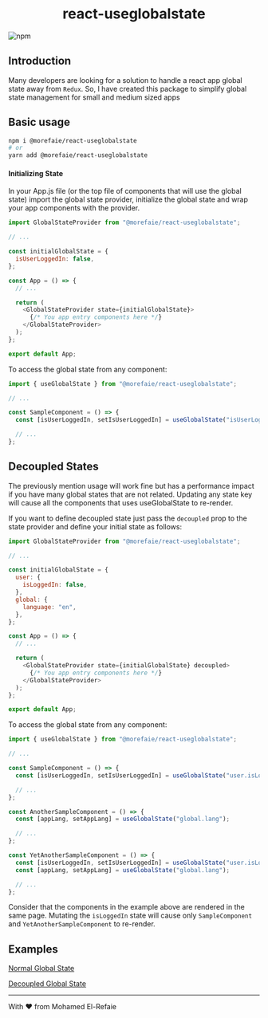 <h1 align="center">react-useglobalstate</h1>

![npm](https://img.shields.io/npm/v/@morefaie/react-useglobalstate)

## Introduction

Many developers are looking for a solution to handle a react app global state away from `Redux`. So, I have created this package to simplify global state management for small and medium sized apps

## Basic usage

```sh
npm i @morefaie/react-useglobalstate
# or
yarn add @morefaie/react-useglobalstate
```

#### Initializing State

In your App.js file (or the top file of components that will use the global state) import the global state provider, initialize the global state and wrap your app components with the provider.

```js
import GlobalStateProvider from "@morefaie/react-useglobalstate";

// ...

const initialGlobalState = {
  isUserLoggedIn: false,
};

const App = () => {
  // ...

  return (
    <GlobalStateProvider state={initialGlobalState}>
      {/* You app entry components here */}
    </GlobalStateProvider>
  );
};

export default App;
```

To access the global state from any component:

```js
import { useGlobalState } from "@morefaie/react-useglobalstate";

// ...

const SampleComponent = () => {
  const [isUserLoggedIn, setIsUserLoggedIn] = useGlobalState("isUserLoggedIn");

  // ...
};
```

## Decoupled States

The previously mention usage will work fine but has a performance impact if you have many global states that are not related. Updating any state key will cause all the components that uses useGlobalState to re-render.

If you want to define decoupled state just pass the `decoupled` prop to the state provider and define your initial state as follows:

```js
import GlobalStateProvider from "@morefaie/react-useglobalstate";

// ...

const initialGlobalState = {
  user: {
    isLoggedIn: false,
  },
  global: {
    language: "en",
  },
};

const App = () => {
  // ...

  return (
    <GlobalStateProvider state={initialGlobalState} decoupled>
      {/* You app entry components here */}
    </GlobalStateProvider>
  );
};

export default App;
```

To access the global state from any component:

```js
import { useGlobalState } from "@morefaie/react-useglobalstate";

// ...

const SampleComponent = () => {
  const [isUserLoggedIn, setIsUserLoggedIn] = useGlobalState("user.isLoggedIn");

  // ...
};

const AnotherSampleComponent = () => {
  const [appLang, setAppLang] = useGlobalState("global.lang");

  // ...
};

const YetAnotherSampleComponent = () => {
  const [isUserLoggedIn, setIsUserLoggedIn] = useGlobalState("user.isLoggedIn");
  const [appLang, setAppLang] = useGlobalState("global.lang");

  // ...
};
```

Consider that the components in the example above are rendered in the same page. Mutating the `isLoggedIn` state will cause only `SampleComponent` and `YetAnotherSampleComponent` to re-render.

## Examples

[Normal Global State](https://codesandbox.io/s/useglobalstate-basic-usage-xnmo3)

[Decoupled Global State](https://codesandbox.io/s/useglobalstate-decoupled-ps2u4)

---

With ❤️ from Mohamed El-Refaie
